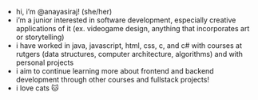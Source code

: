 - hi, i’m @anayasiraj! (she/her)
- i’m a junior interested in software development, especially creative applications of it (ex. videogame design, anything that incorporates art or storytelling)
- i have worked in java, javascript, html, css, c, and c# with courses at rutgers (data structures, computer architecture, algorithms) and with personal projects
- i aim to continue learning more about frontend and backend development through other courses and fullstack projects!
- i love cats 🐱
